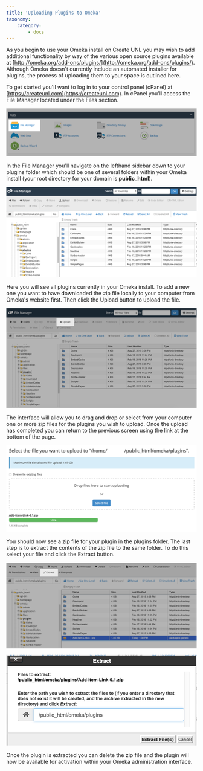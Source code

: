 ```yaml
---
title: 'Uploading Plugins to Omeka'
taxonomy:
    category:
        - docs
---
```


As you begin to use your Omeka install on Create UNL you may wish to add additional functionality by way of the various open source plugins available at [http://omeka.org/add-ons/plugins/](http://omeka.org/add-ons/plugins/). Although Omeka doesn't currently include an automated installer for plugins, the process of uploading them to your space is outlined here.

To get started you'll want to log in to your control panel (cPanel) at [https://createunl.com](https://createunl.com). In cPanel you'll access the File Manager located under the Files section.

![File Manager Access](Screen%20Shot%202016-02-19%20at%201.31.53%20PM.png)

In the File Manager you'll navigate on the lefthand sidebar down to your plugins folder which should be one of several folders within your Omeka install (your root directory for your domain is **public_html**).

![Screenshot of Plugins Folder in File Manager](Screen%20Shot%202016-02-19%20at%201.47.20%20PM.png)

Here you will see all plugins currently in your Omeka install. To add a new one you want to have downloaded the zip file locally to your computer from Omeka's website first. Then click the Upload button to upload the file.

![Upload Button](Screen%20Shot%202016-02-19%20at%201.35.49%20PM.png)

The interface will allow you to drag and drop or select from your computer one or more zip files for the plugins you wish to upload. Once the upload has completed you can return to the previous screen using the link at the bottom of the page.

![Upload File Interface](Screen%20Shot%202016-02-19%20at%201.38.14%20PM.png)

You should now see a zip file for your plugin in the plugins folder. The last step is to extract the contents of the zip file to the same folder. To do this select your file and click the Extract button.

![Extract Button](Screen%20Shot%202016-02-19%20at%201.38.45%20PM.png)

![Extract Interface](Screen%20Shot%202016-02-19%20at%201.38.57%20PM.png)

Once the plugin is extracted you can delete the zip file and the plugin will now be available for activation within your Omeka administration interface.
